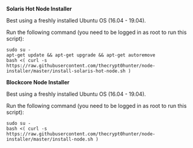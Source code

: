 **Solaris Hot Node Installer**

Best using a freshly installed Ubuntu OS (16.04 - 19.04).

Run the following command (you need to be logged in as root to run this script):

```
sudo su -
apt-get update && apt-get upgrade && apt-get autoremove
bash <( curl -s https://raw.githubusercontent.com/thecrypt0hunter/node-installer/master/install-solaris-hot-node.sh )
```

**Blockcore Node Installer**

Best using a freshly installed Ubuntu OS (16.04 - 19.04).

Run the following command (you need to be logged in as root to run this script):

```
sudo su -
bash <( curl -s https://raw.githubusercontent.com/thecrypt0hunter/node-installer/master/install-node.sh )
```